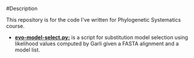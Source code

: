 #Description

This repository is for the code I've written for Phylogenetic Systematics course.

* [**evo-model-select.py:**](evo-model-select.py) is a script for substitution model selection using likelihood values computed by Garli given a FASTA alignment and a model list.
